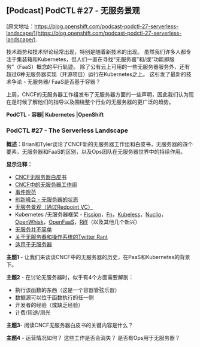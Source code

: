 ## [Podcast] PodCTL＃27 - 无服务景观
[原文地址：https://blog.openshift.com/podcast-podctl-27-serverless-landscape/](https://blog.openshift.com/podcast-podctl-27-serverless-landscape/).

技术趋势和技术辩论经常出现，特别是随着新技术的出现。 虽然我们许多人都专注于集装箱和Kubernetes，但人们一直在寻找“无服务器”和/或“功能即服务”（FaaS）概念的平行轨迹。 除了公有云上可用的一些无服务器服务外，还有超过6种无服务器实现（开源项目）运行在Kubernetes之上。 这引发了最新的技术争论 - 无服务器/ FaaS是否基于容器？

上周，CNCF的无服务器工作组发布了无服务器方面的一些声明，因此我们认为现在是时候了解他们的指导以及围绕整个行业的无服务器的更广泛的趋势。

**PodCTL - 容器| Kubernetes |OpenShift**

### PodCTL #27 - The Serverless Landscape

**概述**：Brian和Tyler谈论了CNCF新的无服务器工作组和白皮书，无服务器的四个要素，无服务器和FaaS的区别，以及Ops团队在无服务器世界中的持续作用。

**显示注释：**

* [CNCF无服务器白皮书](https://github.com/cncf/wg-serverless/tree/master/whitepaper#cncf-serverless-whitepaper-v10)    
* [CNCF中的无服务器工作组](https://www.slideshare.net/DanielKrook/event-specifications-state-of-the-serverless-landscape-and-other-news-from-the-cncf-serverless-working-group)  
* [事件规范](https://cloudevents.io/)
* [创新峰会 - 无服务器的状态](http://calcotestudios.com/talks/slides-innovate-summit-2017-state-of-serverless-the-cncf.html#/)
* [无服务景观（通过Redpoint VC）](https://medium.com/memory-leak/serverless-cloud-native-landscape-new-from-redpoint-ventures-and-the-cloud-native-computing-181711d885f7)
*  Kubernetes /无服务器框架 -  [Fission](http://fission.io/)，[Fn](https://fnproject.io/)，[Kubeless](http://kubeless.io/)，[Nuclio](https://nuclio.io/)，[OpenWhisk](https://openwhisk.apache.org/)，[OpenFaaS](https://www.openfaas.com/)，[Riff](https://github.com/projectriff/riff)（以及其他几个新兴）
* [无服务并不简单](https://medium.com/m/global-identity?redirectUrl=https://medium.freecodecamp.org/serverless-is-cheaper-not-simpler-a10c4fc30e49)
* [关于无服务器和操作系统的Twitter Rant](https://twitter.com/ibuildthecloud/status/965781691078868992)
* [适用于无服务器](https://opensource.com/article/17/8/ansible-serverless-applications)

**主题1** - 让我们来谈谈CNCF中的无服务器的历史，在PaaS和Kubernetes的背景下。

**主题2** - 在讨论无服务器时，似乎有4个方面需要解剖：

* 执行该函数的东西（这是一个容器管弦乐器）
* 数据源可以位于函数执行的任一侧
* 开发者的经验（或缺乏经验）
* 计费/用途/测光

**主题3**- 阅读CNCF无服务器白皮书的关键内容是什么？

**主题4** - 运营情况如何？ 这些工作是否会消失？ 是否有Ops用于无服务器？


